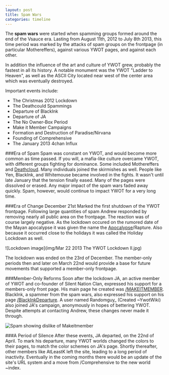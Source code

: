 ```yaml
---
layout: post
title: Spam Wars
categories: timeline
---
```


The **spam wars** were started when spamming groups formed around the end of the Vsauce era. Lasting from August 11th, 2012 to July 8th 2013, this time period was marked by the attacks of spam groups on the frontpage (in particular Mothereffers), against various YWOT pages, and against each other.

In addition the influence of the art and culture of YWOT grew, probably the fastest in all its history. A notable monument was the YWOT "Ladder to Heaven", as well as the ASCII City located near west of the center area which was eventually destroyed.

Important events include:

- The Christmas 2012 Lockdown
- The Deathcould Spammings
- Departure of BlackInk
- Departure of JA
- The No Owner-Box Period
- Make it Member Campaigns
- Formation and Destruction of Paradise/Nirvana
- Founding of Comprehensive
- The January 2013 4chan Influx

###Era of Spam
Spam was constant on YWOT, and would become more common as time passed. If you will, a mafia-like culture overcame YWOT, with different groups fighting for dominance. Some included Mothereffers and [Deathcloud](http://www.yourworldoftext.com/deathcloud). Many individuals joined the skirmishes as well. People like Yen, BlackInk, and Whitemouse became involved in the fights. It wasn't until late January that the tension finally eased. Many of the pages were dissolved or erased. Any major impact of the spam wars faded away quickly. Spam, however, would continue to impact YWOT for a very long time.

###Era of Change
December 21st Marked the first shutdown of the YWOT frontpage. Following large quantities of spam Andrew responded by removing nearly all public area on the frontpage. The reaction was of course largely negative. As the lockdown occured on the rumored date of the Mayan apocalypse it was given the name the [Apocalypse](http://www.yourworldoftext.com/11_12_13)/Rapture. Also because it occurred close to the holidays it was called the Holiday Lockdown as well.

![Lockdown image](img/Mar 22 2013 The YWOT Lockdown II.jpg)

The lockdown was ended on the 23rd of December. The member-only periods then and later on March 22nd would provide a base for future movements that supported a member-only frontpage.

###Member-Only Reforms
Soon after the lockdown JA, an active member of YWOT and co-founder of Silent Nation Clan, expressed his support for a members-only front page. His main page he created was [/MAKEITMEMBER](http://yourworldoftext.com/makeitmember). BlackInk, a spammer from the spam wars, also expressed his support on his page [/BlackInkDeparture](http://yourworldoftext.com/BlackInkDeparture). A user named Randomguy_ (Created ~YwotWiki) also joined JA's campaign, anonymously in hopes of bettering YWOT. Despite attempts at contacting Andrew, these changes never made it through.

![Spam showing dislike of Makeitmember](img/makeitmemberspam.jpg)

###A Period of Silence
After these events, JA departed, on the 22nd of April. To mark his departure, many YWOT worlds changed the colors to their pages, to match the color schemes on JA's page. Shortly thereafter, other members like AtLeastK left the site, leading to a long period of inactivity. Eventually in the coming months there would be an update of the site's URL system and a move from /Comprehensive to the new world ~index.


